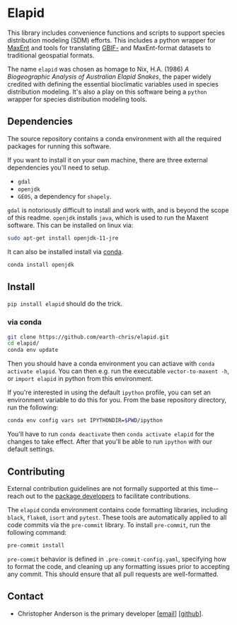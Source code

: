 # Elapid

This library includes convenience functions and scripts to support species distribution modeling (SDM) efforts. This includes a python wrapper for [MaxEnt][home-maxent] and tools for translating [GBIF-][home-gbif] and MaxEnt-format datasets to traditional geospatial formats.

The name `elapid` was chosen as homage to Nix, H.A. (1986) *A Biogeographic Analysis of Australian Elapid Snakes*, the paper widely credited with defining the essential bioclimatic variables used in species distribution modeling. It's also a play on this software being a `python` wrapper for species distribution modeling tools.

## Dependencies

The source repository contains a conda environment with all the required packages for running this software.

If you want to install it on your own machine, there are three external dependencies you'll need to setup.

- `gdal`
- `openjdk`
- `GEOS`, a dependency for `shapely`.

`gdal` is notoriously difficult to install and work with, and is beyond the scope of this readme. `openjdk` installs `java`, which is used to run the Maxent software. This can be installed on linux via:

```bash
sudo apt-get install openjdk-11-jre
```

It can also be installed install via [conda][home-conda].

```bash
conda install openjdk
```

## Install

`pip install elapid` should do the trick.

### via conda

```bash
git clone https://github.com/earth-chris/elapid.git
cd elapid/
conda env update
```

Then you should have a conda environment you can actiave with `conda activate elapid`. You can then e.g. run the executable `vector-to-maxent -h`, or `import elapid` in python from this environment.

If you're interested in using the default `ipython` profile, you can set an environment variable to do this for you. From the base repository directory, run the following:

```bash
conda env config vars set IPYTHONDIR=$PWD/ipython
```

You'll have to run `conda deactivate` then `conda activate elapid` for the changes to take effect. After that you'll be able to run `ipython` with our default settings.

## Contributing

External contribution guidelines are not formally supported at this time--reach out to the [package developers](#contact) to facilitate contributions.

The `elapid` conda environment contains code formatting libraries, including `black`, `flake8`, `isort` and `pytest`. These tools are automatically applied to all code commits via the `pre-commit` library. To install `pre-commit`, run the following command:

```bash
pre-commit install
```

`pre-commit` behavior is defined in `.pre-commit-config.yaml`, specifying how to format the code, and cleaning up any formatting issues prior to accepting any commit. This should ensure that all pull requests are well-formatted.

## Contact

* Christopher Anderson is the primary developer [[email][email-cba]] [[github][github-cba]].


[email-cba]: mailto:cbanders@stanford.edu
[email-jrs]: mailto:jrsmith7@stanford.edu
[github-cba]: https://github.com/earth-chris
[github-jrs]: https://github.com/jeffreysmith-jrs
[home-conda]: https://docs.conda.io/
[home-gbif]: https://gbif.org
[home-maxent]: https://biodiversityinformatics.amnh.org/open_source/maxent/
